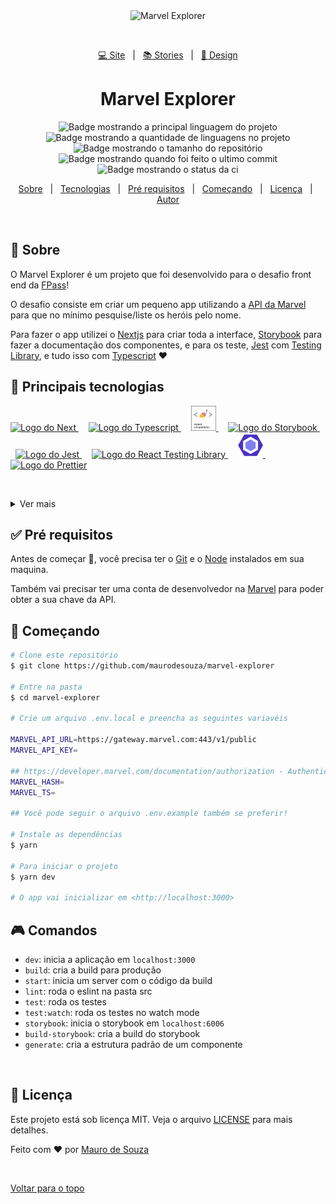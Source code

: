 <div align="center" id="top">
  <img src="./.github/assets/app.gif" alt="Marvel Explorer" />

  &#xa0;
  <p align="center">
    <a href="https://marvel-explorer.vercel.app">💻 Site</a> &#xa0; | &#xa0;
    <a href="https://stories-marvel-explorer.vercel.app/?path=/story/herocard--basic">📚 Stories</a> &#xa0; | &#xa0;
    <a href="https://www.figma.com/file/jvrp05F09b0q48uwxkLX7u/Marvel?node-id=0%3A1">🎨 Design</a>
  </p>
</div>

<h1 align="center">Marvel Explorer</h1>

<p align="center">
  <img alt="Badge mostrando a principal linguagem do projeto" src="https://img.shields.io/github/languages/top/maurodesouza/marvel-explorer?color=E62429">

  <img alt="Badge mostrando a quantidade de linguagens no projeto" src="https://img.shields.io/github/languages/count/maurodesouza/marvel-explorer?color=E62429">

  <img alt="Badge mostrando o tamanho do repositório" src="https://img.shields.io/github/repo-size/maurodesouza/marvel-explorer?color=E62429">

  <img alt="Badge mostrando quando foi feito o ultimo commit" src="https://img.shields.io/github/last-commit/maurodesouza/marvel-explorer?color=E62429">

  <img alt="Badge mostrando o status da ci" src="https://github.com/maurodesouza/marvel-explorer/workflows/ci/badge.svg">

</p>

<p align="center">
  <a href="#dart-sobre">Sobre</a> &#xa0; | &#xa0;
  <a href="#rocket-principais-tecnologias">Tecnologias</a> &#xa0; | &#xa0;
  <a href="#white_check_mark-pré-requisitos">Pré requisitos</a> &#xa0; | &#xa0;
  <a href="#checkered_flag-começando">Começando</a> &#xa0; | &#xa0;
  <a href="#memo-licença">Licença</a> &#xa0; | &#xa0;
  <a href="https://github.com/maurodesouza" target="_blank">Autor</a>
</p>

<br>

## :dart: Sobre ##

O Marvel Explorer é um projeto que foi desenvolvido para o desafio front end da [FPass](https://fpass.com.br)!

O desafio consiste em criar um pequeno app utilizando a [API da Marvel](https://developer.marvel.com) para que no mínimo pesquise/liste os heróis pelo nome.

Para fazer o app utilizei o [Nextjs](https://nextjs.org) para criar toda a interface, [Storybook](https://storybook.js.org) para fazer a documentação dos componentes, e para os teste, [Jest](https://jestjs.io) com [Testing Library](https://testing-library.com/docs/dom-testing-library/intro/), e tudo isso com [Typescript](https://www.typescriptlang.org) ❤

## :rocket: Principais tecnologias ##

<a href="https://nextjs.org">
  <img width="40" title="Next" alt="Logo do Next" src="https://raw.githubusercontent.com/maurodesouza/maurodesouza/master/assets/next-logo.png">
</a> &#xa0; &#xa0;

<a href="https://www.typescriptlang.org">
  <img width="40" title="Typescript" alt="Logo do Typescript" src="https://raw.githubusercontent.com/maurodesouza/maurodesouza/master/assets/typescript-logo.png">
</a> &#xa0; &#xa0;

<a href="https://styled-components.com">
  <img width="40" title="Styled Components" alt="Logo do Styled Components" src="https://raw.githubusercontent.com/github/explore/80688e429a7d4ef2fca1e82350fe8e3517d3494d/topics/styled-components/styled-components.png">
</a> &#xa0; &#xa0;

<a href="https://storybook.js.org">
  <img width="40" title="Storybook" alt="Logo do Storybook" src="https://raw.githubusercontent.com/maurodesouza/maurodesouza/master/assets/storybook-logo.png">
</a> &#xa0; &#xa0;

<a href="https://jestjs.io">
  <img width="40" title="Jest" alt="Logo do Jest" src="https://raw.githubusercontent.com/maurodesouza/maurodesouza/master/assets/jest-logo.png">
</a> &#xa0; &#xa0;

<a href="https://testing-library.com/docs/dom-testing-library/intro/">
  <img width="40" title="React Testing Library" alt="Logo do React Testing Library" src="https://testing-library.com/img/octopus-64x64.png">
</a> &#xa0; &#xa0;

<a href="https://eslint.org">
  <img  width="40" title="Eslint" alt="Logo do Eslint" src="https://raw.githubusercontent.com/github/explore/80688e429a7d4ef2fca1e82350fe8e3517d3494d/topics/eslint/eslint.png">
</a> &#xa0; &#xa0;

<a href="https://prettier.io">
  <img width="40" title="Prettier" alt="Logo do Prettier" src="https://prettier.io/icon.png">
</a>

&#xa0;

<details>
  <summary>Ver mais</summary>

  <br>

  * [Styled Media Query](https://github.com/morajabi/styled-media-query)
  * [Styled Icons](https://styled-icons.js.org)
  * [Axios](https://github.com/axios/axios)
  * [Plop](https://plopjs.com)

</details>

## :white_check_mark: Pré requisitos ##

Antes de começar :checkered_flag:, você precisa ter o [Git](https://git-scm.com) e o [Node](https://nodejs.org/en/) instalados em sua maquina.

Também vai precisar ter uma conta de desenvolvedor na [Marvel](https://developer.marvel.com) para poder obter a sua chave da API.

## :checkered_flag: Começando ##

```bash
# Clone este repositório
$ git clone https://github.com/maurodesouza/marvel-explorer

# Entre na pasta
$ cd marvel-explorer

# Crie um arquivo .env.local e preencha as seguintes variavéis

MARVEL_API_URL=https://gateway.marvel.com:443/v1/public
MARVEL_API_KEY=

## https://developer.marvel.com/documentation/authorization - Authentication for Server-Side Applications
MARVEL_HASH=
MARVEL_TS=

## Você pode seguir o arquivo .env.example também se preferir!

# Instale as dependências
$ yarn

# Para iniciar o projeto
$ yarn dev

# O app vai inicializar em <http://localhost:3000>
```

## :video_game: Comandos

- `dev`: inicia a aplicação em `localhost:3000`
- `build`: cria a build para produção
- `start`: inicia um server com o código da build
- `lint`: roda o eslint na pasta src
- `test`: roda os testes
- `test:watch`: roda os testes no watch mode
- `storybook`: inicia o storybook em `localhost:6006`
- `build-storybook`: cria a build do storybook
- `generate`: cria a estrutura padrão de um componente

&#xa0;

## :memo: Licença ##

Este projeto está sob licença MIT. Veja o arquivo [LICENSE](LICENSE.md) para mais detalhes.


Feito com :heart: por <a href="https://github.com/maurodesouza" target="_blank">Mauro de Souza</a>

&#xa0;

<a href="#top">Voltar para o topo</a>

